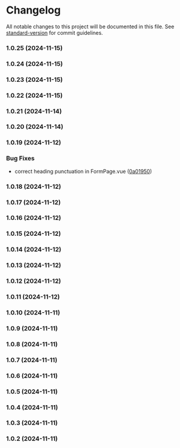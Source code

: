 # Changelog

All notable changes to this project will be documented in this file. See [standard-version](https://github.com/conventional-changelog/standard-version) for commit guidelines.

### 1.0.25 (2024-11-15)

### 1.0.24 (2024-11-15)

### 1.0.23 (2024-11-15)

### 1.0.22 (2024-11-15)

### 1.0.21 (2024-11-14)

### 1.0.20 (2024-11-14)

### 1.0.19 (2024-11-12)


### Bug Fixes

* correct heading punctuation in FormPage.vue ([0a01950](https://github.com/hugoofilipe/fugaemfamilia-backoffice/commit/0a01950a3316247c6d55d233c136527bab08691e))

### 1.0.18 (2024-11-12)

### 1.0.17 (2024-11-12)

### 1.0.16 (2024-11-12)

### 1.0.15 (2024-11-12)

### 1.0.14 (2024-11-12)

### 1.0.13 (2024-11-12)

### 1.0.12 (2024-11-12)

### 1.0.11 (2024-11-12)

### 1.0.10 (2024-11-11)

### 1.0.9 (2024-11-11)

### 1.0.8 (2024-11-11)

### 1.0.7 (2024-11-11)

### 1.0.6 (2024-11-11)

### 1.0.5 (2024-11-11)

### 1.0.4 (2024-11-11)

### 1.0.3 (2024-11-11)

### 1.0.2 (2024-11-11)
